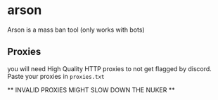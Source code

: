 # arson
Arson is a mass ban tool (only works with bots) 


## Proxies
you will need High Quality HTTP proxies to not get flagged by discord. Paste your proxies in `proxies.txt`

** INVALID PROXIES MIGHT SLOW DOWN THE NUKER **

